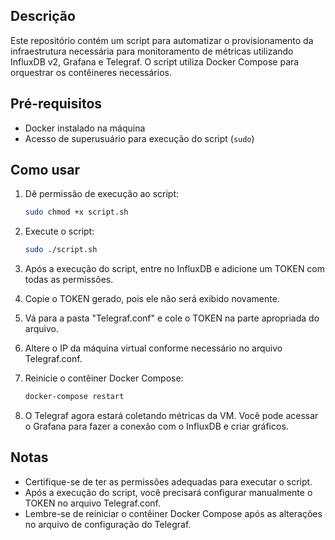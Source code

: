 ## Descrição

Este repositório contém um script para automatizar o provisionamento da infraestrutura necessária para monitoramento de métricas utilizando InfluxDB v2, Grafana e Telegraf. O script utiliza Docker Compose para orquestrar os contêineres necessários.

## Pré-requisitos

- Docker instalado na máquina
- Acesso de superusuário para execução do script (`sudo`)

## Como usar

1. Dê permissão de execução ao script:
    ```bash
    sudo chmod +x script.sh
    ```

2. Execute o script:
    ```bash
    sudo ./script.sh
    ```

3. Após a execução do script, entre no InfluxDB e adicione um TOKEN com todas as permissões.

4. Copie o TOKEN gerado, pois ele não será exibido novamente.

5. Vá para a pasta "Telegraf.conf" e cole o TOKEN na parte apropriada do arquivo.

6. Altere o IP da máquina virtual conforme necessário no arquivo Telegraf.conf.

7. Reinicie o contêiner Docker Compose:
    ```bash
    docker-compose restart
    ```

8. O Telegraf agora estará coletando métricas da VM. Você pode acessar o Grafana para fazer a conexão com o InfluxDB e criar gráficos.

## Notas

- Certifique-se de ter as permissões adequadas para executar o script.
- Após a execução do script, você precisará configurar manualmente o TOKEN no arquivo Telegraf.conf.
- Lembre-se de reiniciar o contêiner Docker Compose após as alterações no arquivo de configuração do Telegraf.
